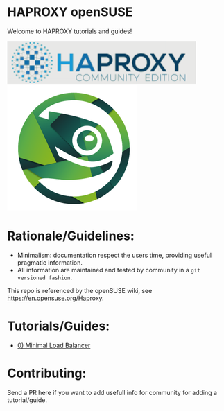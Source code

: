 # HAPROXY openSUSE 

Welcome to HAPROXY tutorials and guides!

![haproxy-logo](support/haproxy-logo.png)
![opensuse-logo](support/opensuse-logo.png)

# Rationale/Guidelines:

* Minimalism: documentation respect the users time, providing useful pragmatic information.
* All information are maintained and tested by community in a `git versioned fashion`.

This repo is referenced by the openSUSE wiki, see https://en.opensuse.org/Haproxy.

# Tutorials/Guides:

- [0) Minimal Load Balancer](00-minimal-load-balancing/README.md)

# Contributing:

Send a PR here if you want to add usefull info for community for adding a tutorial/guide.
